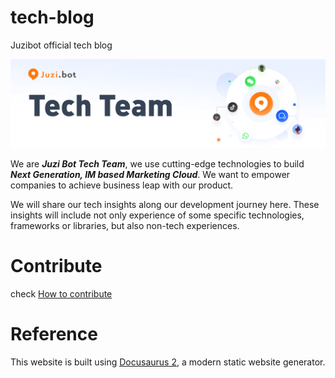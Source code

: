 # tech-blog
Juzibot official tech blog

![Banner](static/img/juzi-tech-team-banner.jpg)

We are ***Juzi Bot Tech Team***, we use cutting-edge technologies to build ***Next Generation, IM based Marketing Cloud***. We want to empower companies to achieve business leap with our product.

We will share our tech insights along our development journey here. These insights will include not only experience of some specific technologies, frameworks or libraries, but also non-tech experiences.

# Contribute

check [How to contribute](https://github.com/juzibot/tech-blog/wiki/How-to-contribute)

# Reference

This website is built using [Docusaurus 2](https://docusaurus.io/), a modern static website generator.
